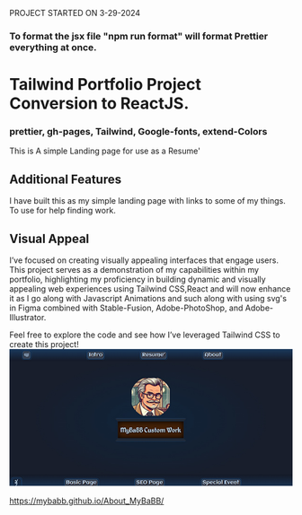  <!-- note to self "npm run deploy" to gh pages -->
 PROJECT STARTED ON 3-29-2024
### To format the jsx file "npm run format" will format Prettier everything at once.
# Tailwind Portfolio Project Conversion to ReactJS.

### prettier, gh-pages, Tailwind, Google-fonts, extend-Colors

This is A simple Landing page for use as a Resume'


## Additional Features

I have built this as my simple landing page with links to some of my things.  To use for help finding work.

## Visual Appeal

I’ve focused on creating visually appealing interfaces that engage users. This project serves as a demonstration of my capabilities within my portfolio, highlighting my proficiency in building dynamic and visually appealing web experiences using Tailwind CSS,React and will now enhance it as I go along with Javascript Animations and such along with using svg's in Figma combined with Stable-Fusion, Adobe-PhotoShop, and Adobe-Illustrator.

Feel free to explore the code and see how I’ve leveraged Tailwind CSS to create this project!
![FontPageImg](Readme.jpg)

https://mybabb.github.io/About_MyBaBB/


